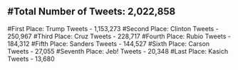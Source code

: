 #Total Number of Tweets: 2,022,858 
---
#First Place: Trump Tweets - 1,153,273
#Second Place: Clinton Tweets - 250,967
#Third Place: Cruz Tweets - 228,717
#Fourth Place: Rubio Tweets - 184,312
#Fifth Place: Sanders Tweets - 144,527
#Sixth Place: Carson Tweets - 27,055
#Seventh Place: Jeb! Tweets - 20,348
#Last Place: Kasich Tweets - 13,680

